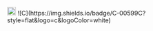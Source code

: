 <!-- ### Hi there 👋 -->

<!--
**PODS4012/PODS4012** is a ✨ _special_ ✨ repository because its `README.md` (this file) appears on your GitHub profile.

Here are some ideas to get you started:

- 🔭 I’m currently working on ...
- 🌱 I’m currently learning ...
- 👯 I’m looking to collaborate on ...
- 🤔 I’m looking for help with ...
- 💬 Ask me about ...
- 📫 How to reach me: ...
- 😄 Pronouns: ...
- ⚡ Fun fact: ...
-->
<img src="https://cdn.jsdelivr.net/gh/devicons/devicon/icons/csharp/csharp-original.svg" width="20" height="20" />
![C](https://img.shields.io/badge/C-00599C?style=flat&logo=c&logoColor=white)

